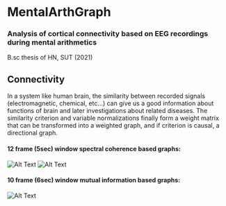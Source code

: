 # MentalArthGraph

### Analysis of cortical connectivity based on EEG recordings during mental arithmetics

B.sc thesis of HN, SUT (2021)

## Connectivity

In a system like human brain, the similarity between recorded signals (electromagnetic, chemical, etc...) can give us a good information about functions of brain and later investigations about related diseases. The similarity criterion and variable normalizations finally form a weight matrix that can be transformed into a weighted graph, and if criterion is causal, a directional graph. 

#### 12 frame (5sec) window spectral coherence based graphs:
![Alt Text](https://github.com/HNXJ/MentalArthGraph/blob/main/Animate/sg12_60_120.gif)
![Alt Text](https://github.com/HNXJ/MentalArthGraph/blob/main/Animate/sb12_60_120.gif)

#### 10 frame (6sec) window mutual information based graphs:
![Alt Text](https://github.com/HNXJ/MentalArthGraph/blob/main/Animate/sg12_32_38.gif)

